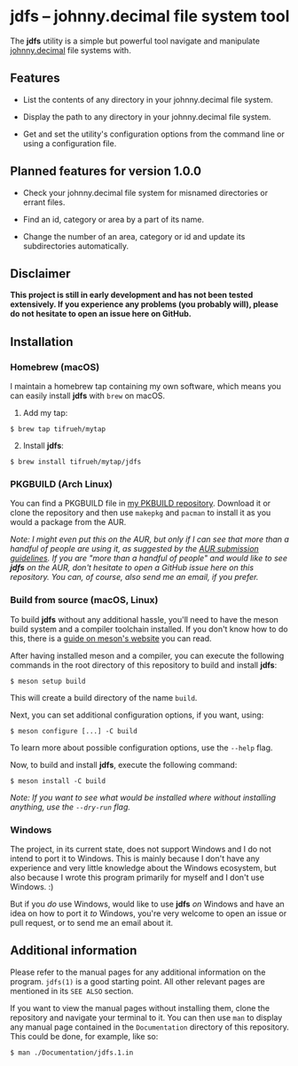 # jdfs – johnny.decimal file system tool

The **jdfs** utility is a simple but powerful tool navigate and manipulate
[johnny.decimal](https://johnnydecimal.com) file systems with.

## Features

- List the contents of any directory in your johnny.decimal file system.

- Display the path to any directory in your johnny.decimal file system.

- Get and set the utility's configuration options from the command line or using
  a configuration file.

## Planned features for version 1.0.0

- Check your johnny.decimal file system for misnamed directories or errant
  files.

- Find an id, category or area by a part of its name.

- Change the number of an area, category or id and update its subdirectories
  automatically.

## Disclaimer

**This project is still in early development and has not been tested
extensively. If you experience any problems (you probably will), please do not
hesitate to open an issue here on GitHub.**

## Installation

### Homebrew (macOS)

I maintain a homebrew tap containing my own software, which means you can
easily install **jdfs** with `brew` on macOS.

1. Add my tap:

```console
$ brew tap tifrueh/mytap
```

2. Install **jdfs**:

```console
$ brew install tifrueh/mytap/jdfs
```

### PKGBUILD (Arch Linux)

You can find a PKGBUILD file in [my PKBUILD
repository](https://github.com/tifrueh/PKGBUILDs/tree/main/jdfs).
Download it or clone the repository and then use `makepkg` and `pacman` to
install it as you would a package from the AUR.

*Note: I might even put this on the AUR, but only if I can see that more than a
handful of people are using it, as suggested by the [AUR submission
guidelines](https://wiki.archlinux.org/title/AUR_submission_guidelines). If you
are "more than a handful of people" and would like to see **jdfs** on the AUR,
don't hesitate to open a GitHub issue here on this repository. You can, of
course, also send me an email, if you prefer.*

### Build from source (macOS, Linux)

To build **jdfs** without any additional hassle, you'll need to have the meson
build system and a compiler toolchain installed. If you don't know how to do
this, there is a [guide on meson's
website](https://mesonbuild.com/SimpleStart.html) you can read.

After having installed meson and a compiler, you can execute the following
commands in the root directory of this repository to build and install **jdfs**:

```console
$ meson setup build
```

This will create a build directory of the name `build`.

Next, you can set additional configuration options, if you want, using:

```console
$ meson configure [...] -C build
```

To learn more about possible configuration options, use the `--help` flag.

Now, to build and install **jdfs**, execute the following command:

```console
$ meson install -C build
```

*Note: If you want to see what would be installed where without installing
anything, use the `--dry-run` flag.*

### Windows

The project, in its current state, does not support Windows and I do not intend
to port it to Windows. This is mainly because I don't have any experience and
very little knowledge about the Windows ecosystem, but also because I wrote
this program primarily for myself and I don't use Windows. :)

But if you *do* use Windows, would like to use **jdfs** *on* Windows and have an
idea on how to port it *to* Windows, you're very welcome to open an issue or
pull request, or to send me an email about it.

## Additional information

Please refer to the manual pages for any additional information on the program.
`jdfs(1)` is a good starting point. All other relevant pages are mentioned in its
`SEE ALSO` section.

If you want to view the manual pages without installing them, clone the
repository and navigate your terminal to it. You can then use `man` to display
any manual page contained in the `Documentation` directory of this repository.
This could be done, for example, like so:

```console
$ man ./Documentation/jdfs.1.in
```
